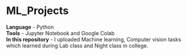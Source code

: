 # ML_Projects
<b>Language</b> - Python<br>
<b>Tools</b> - Jupyter Notebook and Google Colab<br>
<b>In this repository</b> - I uploaded Machine learning, Computer vision tasks which learned during Lab class and Night class in college.
